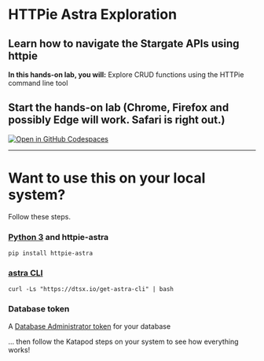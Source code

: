 # HTTPie Astra Exploration

## Learn how to navigate the Stargate APIs using httpie

**In this hands-on lab, you will:** Explore CRUD functions using the HTTPie command line tool

## Start the hands-on lab (Chrome, Firefox and possibly Edge will work.  Safari is right out.)

[![Open in GitHub Codespaces](https://img.shields.io/badge/Open%20in%20GitHub%20Codespaces-blue?logo=github)](https://github.com/codespaces/new?repo=datastax-academy/httpie-katapod)

----
# Want to use this on your local system?

Follow these steps.

### [Python 3](https://www.python.org/downloads/) and httpie-astra

```
pip install httpie-astra
```

### [astra CLI](https://github.com/datastax-labs/astra-cli)

```
curl -Ls "https://dtsx.io/get-astra-cli" | bash
```

### Database token

A [Database Administrator token](https://awesome-astra.github.io/docs/pages/astra/create-token/#c-procedure) for your database

... then follow the Katapod steps on your system to see how everything works!
